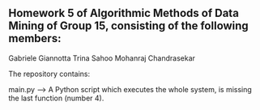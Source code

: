 ## Homework 5 of Algorithmic Methods of Data Mining of Group 15, consisting of the following members:

Gabriele Giannotta
Trina Sahoo
Mohanraj Chandrasekar

The repository contains:

main.py --> A Python script which executes the whole system, is missing the last function (number 4).
